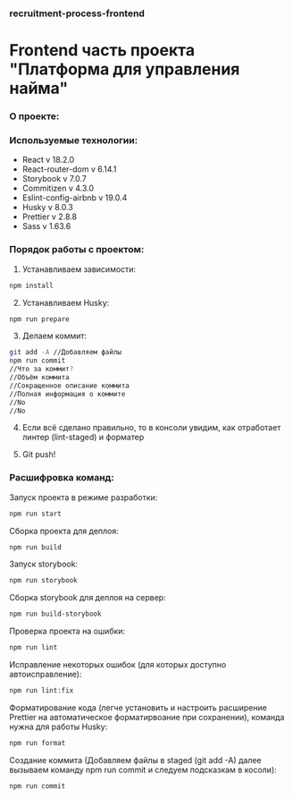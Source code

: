 ### recruitment-process-frontend

# Frontend часть проекта "Платформа для управления найма"

### О проекте:

### Используемые технологии:

- React v 18.2.0
- React-router-dom v 6.14.1
- Storybook v 7.0.7
- Commitizen v 4.3.0
- Eslint-config-airbnb v 19.0.4
- Husky v 8.0.3
- Prettier v 2.8.8
- Sass v 1.63.6

### Порядок работы с проектом:

1. Устанавливаем зависимости:

```sh
npm install
```

2. Устанавливаем Husky:

```sh
npm run prepare
```

3. Делаем коммит:

```sh
git add -A //Добавляем файлы
npm run commit
//Что за коммит?
//Объём коммита
//Сокращенное описание коммита
//Полная информация о коммите
//No
//No
```

4. Если всё сделано правильно, то в консоли увидим, как отработает линтер (lint-staged) и форматер

5. Git push!

### Расшифровка команд:

Запуск проекта в режиме разработки:

```sh
npm run start
```

Сборка проекта для деплоя:

```sh
npm run build
```

Запуск storybook:

```sh
npm run storybook
```

Сборка storybook для деплоя на сервер:

```sh
npm run build-storybook
```

Проверка проекта на ошибки:

```sh
npm run lint
```

Исправление некоторых ошибок (для которых доступно автоисправление):

```sh
npm run lint:fix
```

Форматирование кода (легче установить и настроить расширение Prettier на автоматическое форматирвоание при сохранении), команда нужна для работы Husky:

```sh
npm run format
```

Создание коммита (Добавляем файлы в staged (git add -A) далее вызываем команду npm run commit и следуем подсказкам в косоли):

```sh
npm run commit
```

